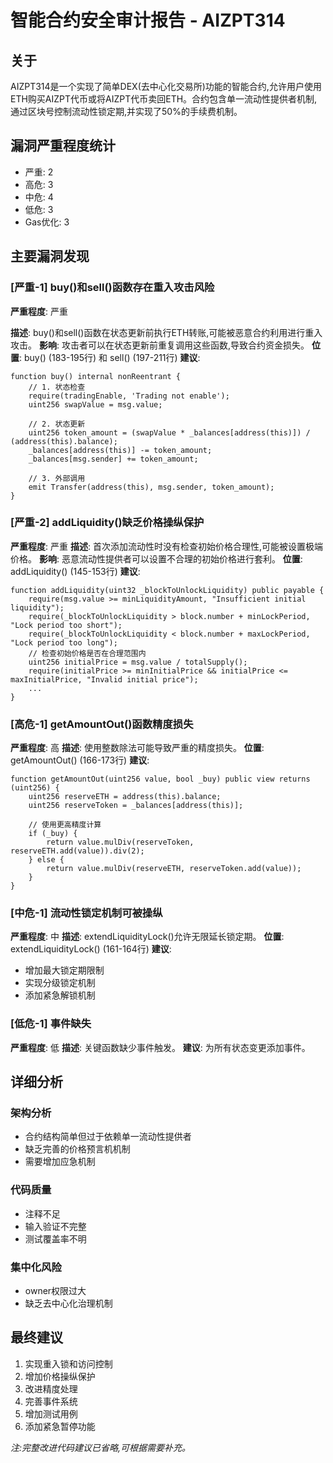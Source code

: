 # 智能合约安全审计报告 - AIZPT314

## 关于

AIZPT314是一个实现了简单DEX(去中心化交易所)功能的智能合约,允许用户使用ETH购买AIZPT代币或将AIZPT代币卖回ETH。合约包含单一流动性提供者机制,通过区块号控制流动性锁定期,并实现了50%的手续费机制。

## 漏洞严重程度统计 

- 严重: 2
- 高危: 3 
- 中危: 4
- 低危: 3
- Gas优化: 3

## 主要漏洞发现

### [严重-1] buy()和sell()函数存在重入攻击风险
**严重程度**: 
严重

**描述**: buy()和sell()函数在状态更新前执行ETH转账,可能被恶意合约利用进行重入攻击。
**影响**: 攻击者可以在状态更新前重复调用这些函数,导致合约资金损失。
**位置**: buy() (183-195行) 和 sell() (197-211行)
**建议**:
```solidity
function buy() internal nonReentrant {
    // 1. 状态检查
    require(tradingEnable, 'Trading not enable');
    uint256 swapValue = msg.value;

    // 2. 状态更新
    uint256 token_amount = (swapValue * _balances[address(this)]) / (address(this).balance);
    _balances[address(this)] -= token_amount;
    _balances[msg.sender] += token_amount;

    // 3. 外部调用
    emit Transfer(address(this), msg.sender, token_amount);
}
```

### [严重-2] addLiquidity()缺乏价格操纵保护
**严重程度**: 严重
**描述**: 首次添加流动性时没有检查初始价格合理性,可能被设置极端价格。
**影响**: 恶意流动性提供者可以设置不合理的初始价格进行套利。
**位置**: addLiquidity() (145-153行)
**建议**:
```solidity
function addLiquidity(uint32 _blockToUnlockLiquidity) public payable {
    require(msg.value >= minLiquidityAmount, "Insufficient initial liquidity");
    require(_blockToUnlockLiquidity > block.number + minLockPeriod, "Lock period too short");
    require(_blockToUnlockLiquidity < block.number + maxLockPeriod, "Lock period too long");
    // 检查初始价格是否在合理范围内
    uint256 initialPrice = msg.value / totalSupply();
    require(initialPrice >= minInitialPrice && initialPrice <= maxInitialPrice, "Invalid initial price");
    ...
}
```

### [高危-1] getAmountOut()函数精度损失
**严重程度**: 高
**描述**: 使用整数除法可能导致严重的精度损失。
**位置**: getAmountOut() (166-173行)
**建议**:
```solidity
function getAmountOut(uint256 value, bool _buy) public view returns (uint256) {
    uint256 reserveETH = address(this).balance;
    uint256 reserveToken = _balances[address(this)];
    
    // 使用更高精度计算
    if (_buy) {
        return value.mulDiv(reserveToken, reserveETH.add(value)).div(2);
    } else {
        return value.mulDiv(reserveETH, reserveToken.add(value));
    }
}
```

### [中危-1] 流动性锁定机制可被操纵
**严重程度**: 中
**描述**: extendLiquidityLock()允许无限延长锁定期。
**位置**: extendLiquidityLock() (161-164行) 
**建议**:
- 增加最大锁定期限制
- 实现分级锁定机制
- 添加紧急解锁机制

### [低危-1] 事件缺失
**严重程度**: 低
**描述**: 关键函数缺少事件触发。
**建议**: 为所有状态变更添加事件。

## 详细分析

### 架构分析
- 合约结构简单但过于依赖单一流动性提供者
- 缺乏完善的价格预言机机制  
- 需要增加应急机制

### 代码质量
- 注释不足
- 输入验证不完整
- 测试覆盖率不明

### 集中化风险
- owner权限过大
- 缺乏去中心化治理机制

## 最终建议

1. 实现重入锁和访问控制
2. 增加价格操纵保护
3. 改进精度处理
4. 完善事件系统
5. 增加测试用例
6. 添加紧急暂停功能

*注:完整改进代码建议已省略,可根据需要补充。*
